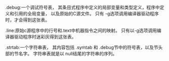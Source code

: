 .debug:一个调试符号表， 其条目式程序中定义的局部变量和类型定义，程序中定义和引用的全局变量， 以及原始的C源文件。 只有 -g选项调用编译器驱动程序时，才会得到这张表。

.line:原始c源程序中的行号和.text中机器指令之间的映射。 只有以-g选项调用编译器驱动程序时迷彩灰得到这张表。

.strtab:一个字符串表， 其内容包括 .symtab 和 .debug节中的符号表，以及节头部的节名字。 字符串表就是以 null结尾的字符串的序列。
